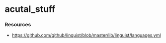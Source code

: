 # acutal_stuff

### Resources
- https://github.com/github/linguist/blob/master/lib/linguist/languages.yml